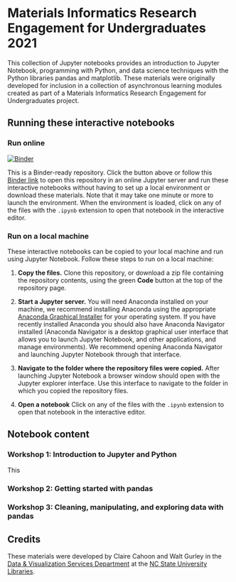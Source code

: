 # Materials Informatics Research Engagement for Undergraduates 2021

This collection of Jupyter notebooks provides an introduction to Jupyter Notebook, programming with Python, and data science techniques with the Python libraries pandas and matplotlib. These materials were originally developed for inclusion in a collection of asynchronous learning modules created as part of a Materials Informatics Research Engagement for Undergraduates project.

## Running these interactive notebooks

### Run online

[![Binder](https://mybinder.org/badge_logo.svg)](https://mybinder.org/v2/gh/ncsu-libraries-data-vis/mi-reu-2021/HEAD)

This is a Binder-ready repository. Click the button above or follow this [Binder link](https://mybinder.org/v2/gh/ncsu-libraries-data-vis/mi-reu-2021/3ad7598dcd8b429c26d6bcdf06ccf7c8d6d52859) to open this repository in an online Jupyter server and run these interactive notebooks without having to set up a local environment or download these materials. Note that it may take one minute or more to launch the environment. When the environment is loaded, click on any of the files with the `.ipynb` extension to open that notebook in the interactive editor.

### Run on a local machine

These interactive notebooks can be copied to your local machine and run using Jupyter Notebook. Follow these steps to run on a local machine:

1. **Copy the files.** Clone this repository, or download a zip file containing the repository contents, using the green **Code** button at the top of the repository page.

2. **Start a Jupyter server.** You will need Anaconda installed on your machine, we recommend installing Anaconda using the appropriate [Anaconda Graphical Installer](https://www.anaconda.com/products/individual) for your operating system. If you have recently installed Anaconda you should also have Anaconda Navigator installed (Anaconda Navigator is a desktop graphical user interface that allows you to launch Jupyter Notebook, and other applications, and manage environments). We recommend opening Anaconda Navigator and launching Jupyter Notebook through that interface.

3. **Navigate to the folder where the repository files were copied.** After launching Jupyter Notebook a browser window should open with the Jupyter explorer interface. Use this interface to navigate to the folder in which you copied the repository files.

4. **Open a notebook** Click on any of the files with the `.ipynb` extension to open that notebook in the interactive editor.
## Notebook content

### Workshop 1: Introduction to Jupyter and Python

This 

### Workshop 2: Getting started with pandas

### Workshop 3: Cleaning, manipulating, and exploring data with pandas

## Credits

These materials were developed by Claire Cahoon and Walt Gurley in the [Data & Visualization Services Department](https://www.lib.ncsu.edu/department/data-visualization-services) at the [NC State University Libraries](https://www.lib.ncsu.edu/).